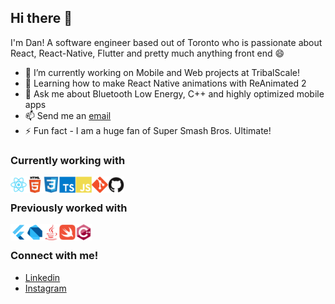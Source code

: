 ## Hi there 👋 

I'm Dan! A software engineer based out of Toronto who is passionate about React, React-Native, Flutter and pretty much anything front end 😄 

- 🔭 I’m currently working on Mobile and Web projects at TribalScale!
- 🌱 Learning how to make React Native animations with ReAnimated 2
- 💬 Ask me about Bluetooth Low Energy, C++ and highly optimized mobile apps
- 📫 Send me an [email](dfriyia@gmail.com)
- ⚡ Fun fact - I am a huge fan of Super Smash Bros. Ultimate!

### Currently working with

<p><a target="_blank" rel="noopener noreferrer" href="https://github.com/devicons/devicon/blob/master/icons/react/react-original.svg"><img align="left" alt="React" width="26px" src="https://github.com/devicons/devicon/blob/master/icons/react/react-original.svg" style="max-width:100%;"></a></p>

<p><a target="_blank" rel="noopener noreferrer" href="https://raw.githubusercontent.com/github/explore/80688e429a7d4ef2fca1e82350fe8e3517d3494d/topics/html/html.png"><img align="left" alt="HTML5" width="26px" src="https://raw.githubusercontent.com/github/explore/80688e429a7d4ef2fca1e82350fe8e3517d3494d/topics/html/html.png" style="max-width:100%;"></a></p>

<p><a target="_blank" rel="noopener noreferrer" href="https://github.com/devicons/devicon/blob/master/icons/css3/css3-original.svg"><img align="left" alt="CSS3" width="26px" src="https://github.com/devicons/devicon/blob/master/icons/css3/css3-original.svg" style="max-width:100%;"></a></p>

<p><a target="_blank" rel="noopener noreferrer" href="https://github.com/devicons/devicon/blob/master/icons/typescript/typescript-plain.svg"><img align="left" alt="TypeScript" width="26px" src="https://github.com/devicons/devicon/blob/master/icons/typescript/typescript-plain.svg" style="max-width:100%;"></a></p>

<p><a target="_blank" rel="noopener noreferrer" href="https://github.com/devicons/devicon/blob/master/icons/javascript/javascript-plain.svg"><img align="left" alt="TypeScript" width="26px" src="https://github.com/devicons/devicon/blob/master/icons/javascript/javascript-plain.svg" style="max-width:100%;"></a></p>

<p><a target="_blank" rel="noopener noreferrer" href="https://github.com/devicons/devicon/blob/master/icons/git/git-original.svg"><img align="left" alt="TypeScript" width="26px" src="https://github.com/devicons/devicon/blob/master/icons/git/git-original.svg" style="max-width:100%;"></a></p>

<p><a target="_blank" rel="noopener noreferrer" href="https://github.com/devicons/devicon/blob/master/icons/github/github-original.svg"><img align="left" alt="TypeScript" width="26px" src="https://github.com/devicons/devicon/blob/master/icons/github/github-original.svg" style="max-width:100%;"></a></p>

<br />

### Previously worked with

<p><a target="_blank" rel="noopener noreferrer" href="https://raw.githubusercontent.com/github/explore/80688e429a7d4ef2fca1e82350fe8e3517d3494d/topics/flutter/flutter.png"><img align="left" alt="Flutter" width="26px" src="https://raw.githubusercontent.com/github/explore/80688e429a7d4ef2fca1e82350fe8e3517d3494d/topics/flutter/flutter.png" style="max-width:100%;"></a></p>

<p><a target="_blank" rel="noopener noreferrer" href="https://raw.githubusercontent.com/github/explore/80688e429a7d4ef2fca1e82350fe8e3517d3494d/topics/dart/dart.png"><img align="left" alt="Dart" width="26px" src="https://raw.githubusercontent.com/github/explore/80688e429a7d4ef2fca1e82350fe8e3517d3494d/topics/dart/dart.png" style="max-width:100%;"></a></p>

<p><a target="_blank" rel="noopener noreferrer" href="https://github.com/devicons/devicon/blob/master/icons/java/java-plain.svg"><img align="left" alt="Java" width="26px" src="https://github.com/devicons/devicon/blob/master/icons/java/java-plain.svg" style="max-width:100%;"></a></p>

<p><a target="_blank" rel="noopener noreferrer" href="https://github.com/devicons/devicon/blob/master/icons/swift/swift-original.svg"><img align="left" alt="Swift" width="26px" src="https://github.com/devicons/devicon/blob/master/icons/swift/swift-original.svg" style="max-width:100%;"></a></p>

<p><a target="_blank" rel="noopener noreferrer" href="https://github.com/devicons/devicon/blob/master/icons/cplusplus/cplusplus-original.svg"><img align="left" alt="cplusplus" width="26px" src="https://github.com/devicons/devicon/blob/master/icons/cplusplus/cplusplus-original.svg" style="max-width:100%;"></a></p>

<br />

### Connect with me!

* [Linkedin](https://www.linkedin.com/in/thefriyia/)
* [Instagram](https://www.instagram.com/friyia.io/)

